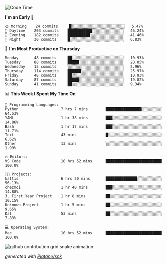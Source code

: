 <!--START_SECTION:waka-->
![Code Time](http://img.shields.io/badge/Code%20Time-212%20hrs%2027%20mins-blue)

**I'm an Early 🐤** 

```text
🌞 Morning    24 commits     █░░░░░░░░░░░░░░░░░░░░░░░░   5.47% 
🌆 Daytime    203 commits    ███████████░░░░░░░░░░░░░░   46.24% 
🌃 Evening    182 commits    ██████████░░░░░░░░░░░░░░░   41.46% 
🌙 Night      30 commits     █░░░░░░░░░░░░░░░░░░░░░░░░   6.83%

```
📅 **I'm Most Productive on Thursday** 

```text
Monday       48 commits     ██░░░░░░░░░░░░░░░░░░░░░░░   10.93% 
Tuesday      88 commits     █████░░░░░░░░░░░░░░░░░░░░   20.05% 
Wednesday    13 commits     ░░░░░░░░░░░░░░░░░░░░░░░░░   2.96% 
Thursday     114 commits    ██████░░░░░░░░░░░░░░░░░░░   25.97% 
Friday       48 commits     ██░░░░░░░░░░░░░░░░░░░░░░░   10.93% 
Saturday     87 commits     █████░░░░░░░░░░░░░░░░░░░░   19.82% 
Sunday       41 commits     ██░░░░░░░░░░░░░░░░░░░░░░░   9.34%

```


📊 **This Week I Spent My Time On** 

```text
💬 Programming Languages: 
Python                   7 hrs 7 mins        ████████████████░░░░░░░░░   64.53% 
YAML                     1 hr 38 mins        ███░░░░░░░░░░░░░░░░░░░░░░   14.86% 
Bash                     1 hr 17 mins        ███░░░░░░░░░░░░░░░░░░░░░░   11.71% 
Text                     43 mins             █░░░░░░░░░░░░░░░░░░░░░░░░   6.62% 
Other                    13 mins             ░░░░░░░░░░░░░░░░░░░░░░░░░   1.99%

🔥 Editors: 
VS Code                  10 hrs 52 mins      █████████████████████████   100.0%

🐱‍💻 Projects: 
kattis                   6 hrs 20 mins       ██████████████░░░░░░░░░░░   56.13% 
chezmoi                  1 hr 40 mins        ███░░░░░░░░░░░░░░░░░░░░░░   14.88% 
3. First Year Project    1 hr 8 mins         ██░░░░░░░░░░░░░░░░░░░░░░░   10.15% 
Unknown Project          1 hr 5 mins         ██░░░░░░░░░░░░░░░░░░░░░░░   9.65% 
Kat                      53 mins             ██░░░░░░░░░░░░░░░░░░░░░░░   7.83%

💻 Operating System: 
Mac                      10 hrs 52 mins      █████████████████████████   100.0%

```


<!--END_SECTION:waka-->


<!--Snake Game-->
![github contribution grid snake animation](https://raw.githubusercontent.com/viggo-gascou/viggo-gascou/output/github-contribution-grid-snake.svg)

_generated with [Platane/snk](https://github.com/Platane/snk)_
<!--Snake Game-->

